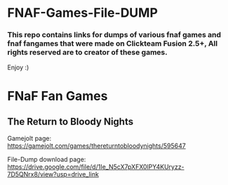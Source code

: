 # FNAF-Games-File-DUMP

### This repo contains links for dumps of various fnaf games and fnaf fangames that were made on Clickteam Fusion 2.5+, All rights reserved are to creator of these games.

Enjoy :)


# FNaF Fan Games

## The Return to Bloody Nights
Gamejolt page: https://gamejolt.com/games/thereturntobloodynights/595647

File-Dump download page: https://drive.google.com/file/d/1Ie_N5cX7pXFX0lPY4KUryzz-7D5QNrx8/view?usp=drive_link
